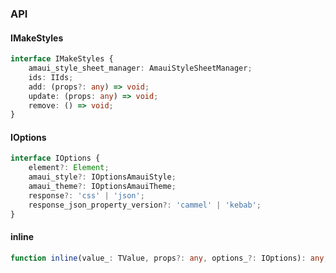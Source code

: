 

### API

#### IMakeStyles

```ts
interface IMakeStyles {
    amaui_style_sheet_manager: AmauiStyleSheetManager;
    ids: IIds;
    add: (props?: any) => void;
    update: (props: any) => void;
    remove: () => void;
}
```

#### IOptions

```ts
interface IOptions {
    element?: Element;
    amaui_style?: IOptionsAmauiStyle;
    amaui_theme?: IOptionsAmauiTheme;
    response?: 'css' | 'json';
    response_json_property_version?: 'cammel' | 'kebab';
}
```

#### inline

```ts
function inline(value_: TValue, props?: any, options_?: IOptions): any;
```

